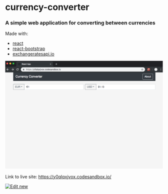 # currency-converter

### A simple web application for converting between currencies

Made with:

- [react](https://github.com/facebook/react)
- [react-bootstrap](https://github.com/react-bootstrap/react-bootstrap)
- [exchangeratesapi.io](https://github.com/exchangeratesapi/exchangeratesapi)

![Image](screenshot-updated.png)

Link to live site: https://y0qlqxjvox.codesandbox.io/

[![Edit new](https://codesandbox.io/static/img/play-codesandbox.svg)](https://codesandbox.io/s/github/joshuamango/currencty-converter/tree/master/)
